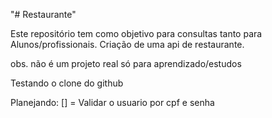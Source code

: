 "# Restaurante" 

Este repositório tem como objetivo para consultas tanto para Alunos/profissionais. Criação de uma api de restaurante. 

obs. não é um projeto real só para aprendizado/estudos 

Testando o clone do github

Planejando:
[] = Validar o usuario por cpf e senha
